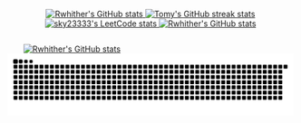 <p align="center">
    <a href="https://github.com/search?q=author%3Asky-max-hub+-owner%3Asky-max-hub+is%3Amerged&type=pullrequests">
        <picture>
            <source
              srcset="https://github-readme-stats.vercel.app/api?username=sky-max-hub&title_color=0864D1&icon_color=1580FF&hide_border=true&hide_title=true&rank_icon=percentile&show_icons=true"
              media="(prefers-color-scheme: light), (prefers-color-scheme: no-preference)"
            />
            <source 
              srcset="https://github-readme-stats.vercel.app/api?username=sky-max-hub&hide_border=true&theme=dracula&hide_title=true&rank_icon=percentile&show_icons=true"
              media="(prefers-color-scheme: dark)"
            />
            <img src="https://github-readme-stats.vercel.app/api?username=sky-max-hub&title_color=0864D1&icon_color=1580FF&hide_border=true&hide_title=true&rank_icon=percentile&show_icons=true" height=140  alt="Rwhither's GitHub stats" />
        </picture>
    </a>
    <a href="https://github-streak-stats.Rwhither.tech?user=sky-max-hub&hide_border=true&ring=0864D1&fire=0864D1&currStreakNum=1580FF&sideNums=0864D1&currStreakLabel=1580FF&sideLabels=0864D1">
        <picture>
            <source
              srcset="https://github-streak-stats.tomy.tech?user=sky-max-hub&hide_border=true&ring=0864D1&fire=0864D1&currStreakNum=1580FF&sideNums=0864D1&currStreakLabel=1580FF&sideLabels=0864D1"
              media="(prefers-color-scheme: light), (prefers-color-scheme: no-preference)"
            />
            <source 
              srcset="https://github-streak-stats.tomy.tech?user=sky-max-hub&hide_border=true&theme=dracula"
              media="(prefers-color-scheme: dark)"
            />
            <img src="https://github-streak-stats.tomy.tech?user=sky-max-hub&hide_border=true&ring=0864D1&fire=0864D1&currStreakNum=1580FF&sideNums=0864D1&currStreakLabel=1580FF&sideLabels=0864D1" height=140  alt="Tomy's GitHub streak stats" />
        </picture>
    </a>
    <a href="https://leetcode.com/sky23333">
        <picture>
            <source
              srcset="https://leetcard.jacoblin.cool/sky23333?theme=light&border=0&site=cn"
              media="(prefers-color-scheme: light), (prefers-color-scheme: no-preference)"
            />
            <source 
              srcset="https://leetcard.jacoblin.cool/sky23333?theme=dark&border=0&site=cn"
              media="(prefers-color-scheme: dark)"
            />
            <img src="https://leetcard.jacoblin.cool/sky23333?theme=light&border=0&site=cn" height=140  alt="sky23333's LeetCode stats" />
        </picture>
    </a>
    <a href="https://github.com/search?q=author%3Asky-max-hub+-owner%3Asky-max-hub+is%3Amerged&type=pullrequests">
        <picture>
            <source
              srcset="https://github-readme-stats.vercel.app/api/top-langs?username=sky-max-hub&title_color=0864D1&icon_color=1580FF&hide_border=true&rank_icon=percentile&show_icons=true"
              media="(prefers-color-scheme: light), (prefers-color-scheme: no-preference)"
            />
            <source 
              srcset="https://github-readme-stats.vercel.app/api/top-langs?username=sky-max-hub&hide_border=true&theme=dracula&rank_icon=percentile&show_icons=true"
              media="(prefers-color-scheme: dark)"
            />
            <img src="https://github-readme-stats.vercel.app/api/top-langs?username=sky-max-hub&title_color=0864D1&icon_color=1580FF&hide_border=true&rank_icon=percentile&show_icons=true" height=140  alt="Rwhither's GitHub stats" />
        </picture>
    </a>
    <ul style="display: inline-block;">
      <!-- BLOG-POST-LIST:START -->
      <!-- BLOG-POST-LIST:END -->
    </ul>
    <a href="https://github-readme-activity-graph.vercel.app/graph?username=sky-max-hub&hide_border=true&bg_color=ffffff&color=1580FF&title_color=0864D1&line=0864D1&point=1580FF">
        <picture>
            <source
              srcset="https://github-readme-activity-graph.vercel.app/graph?username=sky-max-hub&hide_border=true&bg_color=ffffff&color=1580FF&title_color=0864D1&line=0864D1&point=1580FF"
              media="(prefers-color-scheme: light), (prefers-color-scheme: no-preference)"
            />
            <source 
              srcset="https://github-readme-activity-graph.vercel.app/graph?username=sky-max-hub&hide_border=true&bg_color=282a36&color=f8f8f2&title_color=0864D1&line=0864D1&point=79dafa"
              media="(prefers-color-scheme: dark)"
            />
            <img src="https://github-readme-activity-graph.vercel.app/graph?username=sky-max-hub&hide_border=true&bg_color=ffffff&color=1580FF&title_color=0864D1&line=0864D1&point=1580FF" height=280  alt="Rwhither's GitHub stats" />
        </picture>
    </a>
    <a href="https://github.com/sky-max-hub/sky-max-hub">
        <picture>
            <source media="(prefers-color-scheme: dark)" srcset="https://raw.githubusercontent.com/sky-max-hub/sky-max-hub/output/github-contribution-grid-snake-dark.svg">
            <source media="(prefers-color-scheme: light)" srcset="https://raw.githubusercontent.com/sky-max-hub/sky-max-hub/output/github-contribution-grid-snake.svg">
            <img alt="github contribution grid snake animation" src="https://raw.githubusercontent.com/sky-max-hub/sky-max-hub/output/github-contribution-grid-snake.svg">
        </picture>
    </a>
</p>